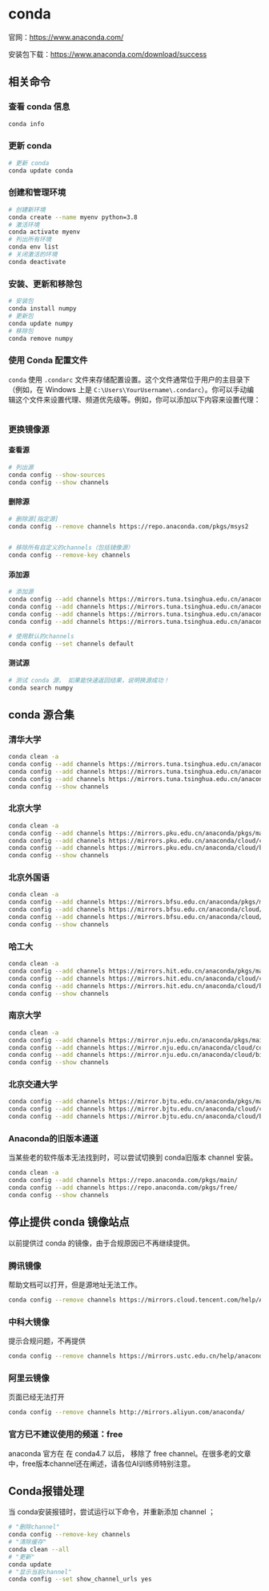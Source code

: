 # conda

官网：https://www.anaconda.com/

安装包下载：https://www.anaconda.com/download/success

## 相关命令

### 查看 conda 信息
```sh
conda info
```

### 更新 conda
```sh
# 更新 conda
conda update conda
```

### 创建和管理环境

```sh
# 创建新环境
conda create --name myenv python=3.8
# 激活环境
conda activate myenv
# 列出所有环境
conda env list
# 关闭激活的环境
conda deactivate
```

### 安装、更新和移除包

```sh
# 安装包
conda install numpy
# 更新包
conda update numpy
# 移除包
conda remove numpy
```

### 使用 Conda 配置文件

`conda` 使用 `.condarc` 文件来存储配置设置。这个文件通常位于用户的主目录下（例如，在 Windows 上是 `C:\Users\YourUsername\.condarc`）。你可以手动编辑这个文件来设置代理、频道优先级等。例如，你可以添加以下内容来设置代理：

```sh

```

### 更换镜像源

#### 查看源

```sh
# 列出源
conda config --show-sources
conda config --show channels

```

#### 删除源

```sh
# 删除源[指定源]
conda config --remove channels https://repo.anaconda.com/pkgs/msys2


# 移除所有自定义的channels（包括镜像源）
conda config --remove-key channels


```

#### 添加源

```sh
# 添加源
conda config --add channels https://mirrors.tuna.tsinghua.edu.cn/anaconda/pkgs/main/
conda config --add channels https://mirrors.tuna.tsinghua.edu.cn/anaconda/pkgs/free/
conda config --add channels https://mirrors.tuna.tsinghua.edu.cn/anaconda/cloud/conda-forge/
conda config --add channels https://mirrors.tuna.tsinghua.edu.cn/anaconda/cloud/msys2/

# 使用默认的channels
conda config --set channels default
```

#### 测试源
```sh
# 测试 conda 源， 如果能快速返回结果，说明换源成功！
conda search numpy
```

## conda 源合集

### 清华大学

```sh
conda clean -a
conda config --add channels https://mirrors.tuna.tsinghua.edu.cn/anaconda/pkgs/main/
conda config --add channels https://mirrors.tuna.tsinghua.edu.cn/anaconda/cloud/conda-forge/
conda config --add channels https://mirrors.tuna.tsinghua.edu.cn/anaconda/cloud/bioconda/
conda config --show channels
```

### 北京大学

```sh
conda clean -a
conda config --add channels https://mirrors.pku.edu.cn/anaconda/pkgs/main/
conda config --add channels https://mirrors.pku.edu.cn/anaconda/cloud/conda-forge/
conda config --add channels https://mirrors.pku.edu.cn/anaconda/cloud/bioconda/
conda config --show channels
```

### 北京外国语

```sh
conda clean -a
conda config --add channels https://mirrors.bfsu.edu.cn/anaconda/pkgs/main/
conda config --add channels https://mirrors.bfsu.edu.cn/anaconda/cloud/conda-forge/
conda config --add channels https://mirrors.bfsu.edu.cn/anaconda/cloud/bioconda/
conda config --show channels
```

### 哈工大

```sh
conda clean -a
conda config --add channels https://mirrors.hit.edu.cn/anaconda/pkgs/main/
conda config --add channels https://mirrors.hit.edu.cn/anaconda/cloud/conda-forge/
conda config --add channels https://mirrors.hit.edu.cn/anaconda/cloud/bioconda/
conda config --show channels

```

### 南京大学

```sh
conda clean -a
conda config --add channels https://mirror.nju.edu.cn/anaconda/pkgs/main/
conda config --add channels https://mirror.nju.edu.cn/anaconda/cloud/conda-forge/
conda config --add channels https://mirror.nju.edu.cn/anaconda/cloud/bioconda/
conda config --show channels

```

### 北京交通大学

```sh
conda config --add channels https://mirror.bjtu.edu.cn/anaconda/pkgs/main/
conda config --add channels https://mirror.bjtu.edu.cn/anaconda/cloud/conda-forge/
conda config --add channels https://mirror.bjtu.edu.cn/anaconda/cloud/bioconda/
```

### Anaconda的旧版本通道

当某些老的软件版本无法找到时，可以尝试切换到 conda旧版本 channel 安装。

```sh
conda clean -a
conda config --add channels https://repo.anaconda.com/pkgs/main/
conda config --add channels https://repo.anaconda.com/pkgs/free/
conda config --show channels
```



## 停止提供 conda 镜像站点

以前提供过 conda 的镜像，由于合规原因已不再继续提供。

### 腾讯镜像

帮助文档可以打开，但是源地址无法工作。

```sh
conda config --remove channels https://mirrors.cloud.tencent.com/help/Anaconda.html/
```


### 中科大镜像

提示合规问题，不再提供

```sh
conda config --remove channels https://mirrors.ustc.edu.cn/help/anaconda.html
```


### 阿里云镜像

页面已经无法打开

```sh
conda config --remove channels http://mirrors.aliyun.com/anaconda/
```

### 官方已不建议使用的频道：free

anaconda 官方在 在 conda4.7 以后， 移除了 free channel。在很多老的文章中，free版本channel还在阐述，请各位AI训练师特别注意。


## Conda报错处理

当 conda安装报错时，尝试运行以下命令，并重新添加 channel ；

```sh
# "删除channel"
conda config --remove-key channels
# "清除缓存"
conda clean --all 
# "更新"
conda update 
# "显示当前channel"
conda config --set show_channel_urls yes
```